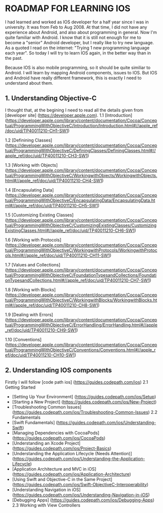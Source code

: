 # ROADMAP FOR LEARNING IOS
I had learned and worked as IOS developer for a half year since I was in university. It was from Feb to Aug 2008. At that time, I did not have any experience about Android, and also about programming in general. Now I'm quite familiar with Android. I know that it is still not enough for me to become a "senior" Android developer, but I really like to try new language. As a quoted I read on the internet: "Trying 1 new programming language each year". So today I will try to learn IOS again, in the better way than in the past.

Because IOS is also mobile programming, so it should be quite similiar to Android. I will learn by mapping Android components, issues to IOS. But IOS and Android have really different framework, this is exactly I need to understand about them.

## 1. Understanding Objective-C
I thought that, at the begining I need to read all the details given from [developer site] (https://developer.apple.com).
1.1 [Introduction] (https://developer.apple.com/library/content/documentation/Cocoa/Conceptual/ProgrammingWithObjectiveC/Introduction/Introduction.html#//apple_ref/doc/uid/TP40011210-CH1-SW1)

1.2 [Definining Classes] (https://developer.apple.com/library/content/documentation/Cocoa/Conceptual/ProgrammingWithObjectiveC/DefiningClasses/DefiningClasses.html#//apple_ref/doc/uid/TP40011210-CH3-SW1)

1.3 [Working with Objects] (https://developer.apple.com/library/content/documentation/Cocoa/Conceptual/ProgrammingWithObjectiveC/WorkingwithObjects/WorkingwithObjects.html#//apple_ref/doc/uid/TP40011210-CH4-SW1)

1.4 [Encapsulating Data] (https://developer.apple.com/library/content/documentation/Cocoa/Conceptual/ProgrammingWithObjectiveC/EncapsulatingData/EncapsulatingData.html#//apple_ref/doc/uid/TP40011210-CH5-SW1)

1.5 [Customizing Existing Classes] (https://developer.apple.com/library/content/documentation/Cocoa/Conceptual/ProgrammingWithObjectiveC/CustomizingExistingClasses/CustomizingExistingClasses.html#//apple_ref/doc/uid/TP40011210-CH6-SW1)

1.6 [Working with Protocols] (https://developer.apple.com/library/content/documentation/Cocoa/Conceptual/ProgrammingWithObjectiveC/WorkingwithProtocols/WorkingwithProtocols.html#//apple_ref/doc/uid/TP40011210-CH11-SW1)

1.7 [Values and Collections] (https://developer.apple.com/library/content/documentation/Cocoa/Conceptual/ProgrammingWithObjectiveC/FoundationTypesandCollections/FoundationTypesandCollections.html#//apple_ref/doc/uid/TP40011210-CH7-SW1)

1.8 [Working with Blocks] (https://developer.apple.com/library/content/documentation/Cocoa/Conceptual/ProgrammingWithObjectiveC/WorkingwithBlocks/WorkingwithBlocks.html#//apple_ref/doc/uid/TP40011210-CH8-SW1)

1.9 [Dealing with Errors] (https://developer.apple.com/library/content/documentation/Cocoa/Conceptual/ProgrammingWithObjectiveC/ErrorHandling/ErrorHandling.html#//apple_ref/doc/uid/TP40011210-CH9-SW1)

1.10 [Conventions] (https://developer.apple.com/library/content/documentation/Cocoa/Conceptual/ProgrammingWithObjectiveC/Conventions/Conventions.html#//apple_ref/doc/uid/TP40011210-CH10-SW1)

## 2. Understanding IOS components
Firstly I will follow [code path ios] (https://guides.codepath.com/ios)
2.1 Getting Started
- [Setting Up Your Environment] (https://guides.codepath.com/ios/Setup)
- [Starting a New Project] (https://guides.codepath.com/ios/New-Project)
- [Troubleshooting Common Issues] (https://guides.codepath.com/ios/Troubleshooting-Common-Issues)
2.2 Fundamentals
- [Swift Fundamentals] (https://guides.codepath.com/ios/Understanding-Swift)
- [Managing Dependencies with CocoaPods] (https://guides.codepath.com/ios/CocoaPods)
- [Understanding an Xcode Project] (https://guides.codepath.com/ios/Project-Basics)
- [Understanding the Application Lifecycle (Needs Attention)] (https://guides.codepath.com/ios/Understanding-the-Application-Lifecycle)
- [Application Architecture and MVC in iOS] (https://guides.codepath.com/ios/Application-Architecture)
- [Using Swift and Objective-C in the Same Project] (https://guides.codepath.com/ios/Swift-ObjectiveC-Interoperability)
- [Understanding Navigation in iOS] (https://guides.codepath.com/ios/Understanding-Navigation-in-iOS)
- [Debugging Apps] (https://guides.codepath.com/ios/Debugging-Apps)
2.3 Working with View Controllers




